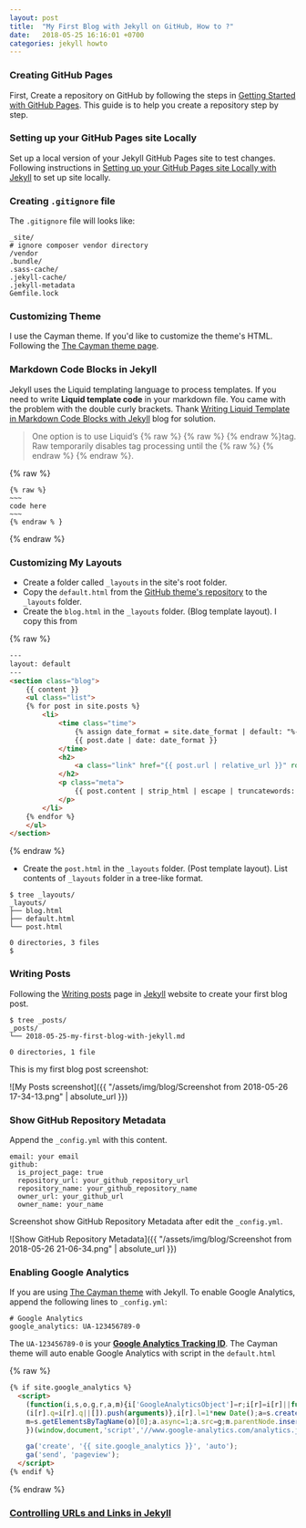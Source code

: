 ```yaml
---
layout: post
title:  "My First Blog with Jekyll on GitHub, How to ?"
date:   2018-05-25 16:16:01 +0700
categories: jekyll howto
---
```

### Creating GitHub Pages
First, Create a repository on GitHub by following the steps in
[Getting Started with GitHub Pages](https://guides.github.com/features/pages/).
This guide is to help you create a repository step by step.

### Setting up your GitHub Pages site Locally
Set up a local version of your Jekyll GitHub Pages site to test changes.
Following instructions in [Setting up your GitHub Pages site Locally with Jekyll](https://help.github.com/articles/setting-up-your-github-pages-site-locally-with-jekyll/)
to set up site locally.

### Creating `.gitignore` file
The `.gitignore` file will looks like:

```
_site/
# ignore composer vendor directory
/vendor
.bundle/
.sass-cache/
.jekyll-cache/
.jekyll-metadata
Gemfile.lock
```

### Customizing Theme
I use the Cayman theme. If you'd like to customize the theme's HTML. Following
the [The Cayman theme page](https://github.com/pages-themes/cayman).

### Markdown Code Blocks in Jekyll
Jekyll uses the Liquid templating language to process templates.
If you need to write **Liquid template code**  in your markdown file.
You came with the problem with the double curly brackets.
Thank [Writing Liquid Template in Markdown Code Blocks with Jekyll](http://ozzieliu.com/2016/04/26/writing-liquid-template-in-markdown-with-jekyll/) blog for solution.
> One option is to use Liquid’s {% raw %} {% raw %} {% endraw %}tag.
> Raw temporarily disables tag processing until the {% raw %} \{% endraw %\} {% endraw %}.

{% raw %}
~~~~~~~~~~~~~~~~~~~
{% raw %}
~~~
code here
~~~
{% endraw % }
~~~~~~~~~~~~~~~~~~~
{% endraw %}


### Customizing My Layouts
* Create a folder called `_layouts` in the site's root folder.
* Copy the `default.html` from the [GitHub theme's repository](https://github.com/pages-themes/) to the `_layouts` folder.
* Create the `blog.html` in the `_layouts` folder. (Blog template layout). I copy this from

{% raw %}
~~~html
---
layout: default
---
<section class="blog">
    {{ content }}
    <ul class="list">
    {% for post in site.posts %}
        <li>
            <time class="time">
                {% assign date_format = site.date_format | default: "%-d %b, %Y" %}
                {{ post.date | date: date_format }}
            </time>
            <h2>
                <a class="link" href="{{ post.url | relative_url }}" role="link">{{ post.title | escape }}</a>
            </h2>
            <p class="meta">
                {{ post.content | strip_html | escape | truncatewords: 80 }}
            </p>
        </li>
    {% endfor %}
    </ul>
</section>
~~~
{% endraw %}

* Create the `post.html` in the `_layouts` folder. (Post template layout). List contents of `_layouts` folder in a tree-like format.

```
$ tree _layouts/
_layouts/
├── blog.html
├── default.html
└── post.html

0 directories, 3 files
$
```

### Writing Posts
Following the [Writing posts](https://jekyllrb.com/docs/posts/) page in [Jekyll](https://jekyllrb.com/) website to create your first blog post.

```
$ tree _posts/
_posts/
└── 2018-05-25-my-first-blog-with-jekyll.md

0 directories, 1 file
```

This is my first blog post screenshot:

![My Posts screenshot]({{ "/assets/img/blog/Screenshot from 2018-05-26 17-34-13.png" | absolute_url }})

### Show GitHub Repository Metadata
Append the `_config.yml` with this content.

```
email: your email
github:
  is_project_page: true
  repository_url: your_github_repository_url
  repository_name: your_github_repository_name
  owner_url: your_github_url
  owner_name: your_name
```
Screenshot show GitHub Repository Metadata after edit the `_config.yml`.

![Show GitHub Repository Metadata]({{ "/assets/img/blog/Screenshot from 2018-05-26 21-06-34.png" | absolute_url }})

### Enabling Google Analytics
If you are using [The Cayman theme](https://github.com/pages-themes/cayman) with Jekyll. To enable Google Analytics, append the following lines to `_config.yml`:

```
# Google Analytics
google_analytics: UA-123456789-0
```

The `UA-123456789-0` is your [**Google Analytics Tracking ID**](https://support.google.com/analytics/answer/1008080?hl=en). The Cayman theme will auto enable Google Analytics with script in the `default.html`

{% raw %}
~~~html
{% if site.google_analytics %}
  <script>
    (function(i,s,o,g,r,a,m){i['GoogleAnalyticsObject']=r;i[r]=i[r]||function(){
    (i[r].q=i[r].q||[]).push(arguments)},i[r].l=1*new Date();a=s.createElement(o),
    m=s.getElementsByTagName(o)[0];a.async=1;a.src=g;m.parentNode.insertBefore(a,m)
    })(window,document,'script','//www.google-analytics.com/analytics.js','ga');

    ga('create', '{{ site.google_analytics }}', 'auto');
    ga('send', 'pageview');
  </script>
{% endif %}
~~~
{% endraw %}

### [Controlling URLs and Links in Jekyll](https://www.digitalocean.com/community/tutorials/controlling-urls-and-links-in-jekyll) 
